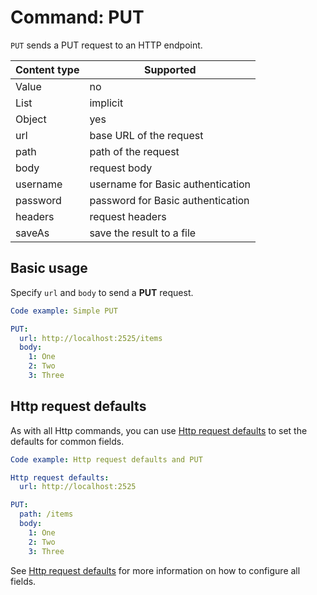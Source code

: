 # Command: PUT

`PUT` sends a PUT request to an HTTP endpoint.

| Content type | Supported                         |
|--------------|-----------------------------------|
| Value        | no                                |
| List         | implicit                          |
| Object       | yes                               |
| url          | base URL of the request           |
| path         | path of the request               |
| body         | request body                      |
| username     | username for Basic authentication |
| password     | password for Basic authentication |
| headers      | request headers                   |
| saveAs       | save the result to a file         |

## Basic usage

Specify `url` and `body` to send a **PUT** request.

```yaml script
Code example: Simple PUT

PUT:
  url: http://localhost:2525/items
  body:
    1: One
    2: Two
    3: Three
```

## Http request defaults

As with all Http commands, you can use [Http request defaults](Http%20request%20defaults.md) to set the defaults for
common fields.

```yaml script
Code example: Http request defaults and PUT

Http request defaults:
  url: http://localhost:2525

PUT:
  path: /items
  body:
    1: One
    2: Two
    3: Three
```

See [Http request defaults](Http%20request%20defaults.md) for more information on how to configure all fields.
